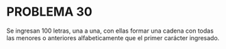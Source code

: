 # PROBLEMA 30

Se ingresan 100 letras, una a una, con ellas formar una cadena con todas las menores o 
anteriores alfabeticamente que el primer carácter ingresado.
